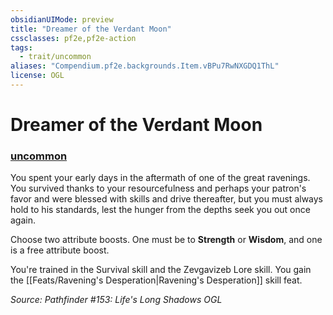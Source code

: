 ```yaml
---
obsidianUIMode: preview
title: "Dreamer of the Verdant Moon"
cssclasses: pf2e,pf2e-action
tags:
  - trait/uncommon
aliases: "Compendium.pf2e.backgrounds.Item.vBPu7RwNXGDQ1ThL"
license: OGL
---
```

# Dreamer of the Verdant Moon

### [uncommon](uncommon "Uncommon Rarity Trait")






You spent your early days in the aftermath of one of the great ravenings. You survived thanks to your resourcefulness and perhaps your patron's favor and were blessed with skills and drive thereafter, but you must always hold to his standards, lest the hunger from the depths seek you out once again.

Choose two attribute boosts. One must be to **Strength** or **Wisdom**, and one is a free attribute boost.

You're trained in the Survival skill and the Zevgavizeb Lore skill. You gain the [[Feats/Ravening's Desperation|Ravening's Desperation]] skill feat.

*Source: Pathfinder #153: Life's Long Shadows*
*OGL*